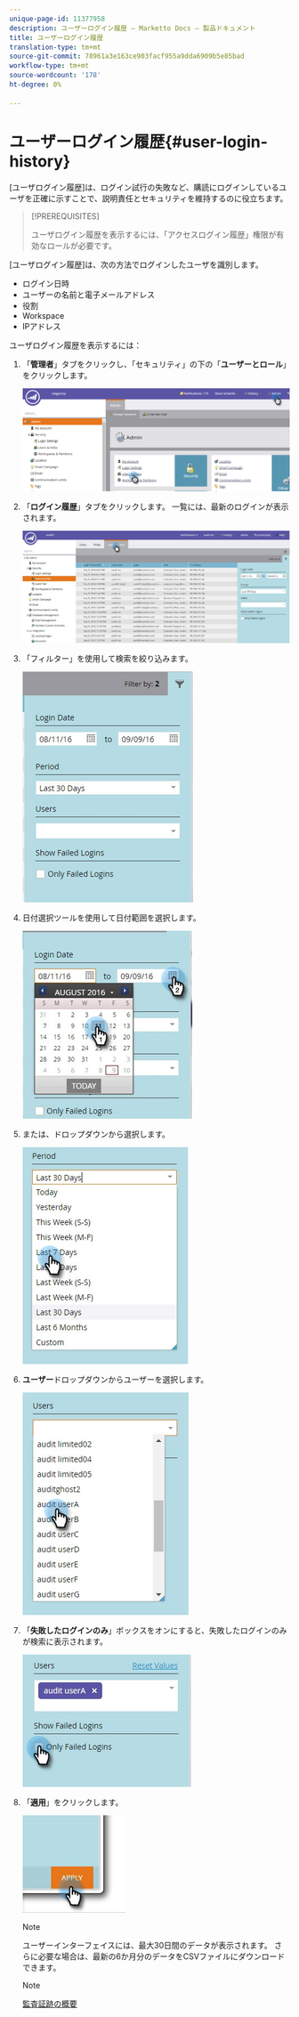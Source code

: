 ```yaml
---
unique-page-id: 11377958
description: ユーザーログイン履歴 — Marketto Docs — 製品ドキュメント
title: ユーザーログイン履歴
translation-type: tm+mt
source-git-commit: 78961a3e163ce903facf955a9dda6909b5e85bad
workflow-type: tm+mt
source-wordcount: '178'
ht-degree: 0%

---
```



# ユーザーログイン履歴{#user-login-history}

[ユーザログイン履歴]は、ログイン試行の失敗など、購読にログインしているユーザを正確に示すことで、説明責任とセキュリティを維持するのに役立ちます。

>[!PREREQUISITES]
>
>ユーザログイン履歴を表示するには、「アクセスログイン履歴」権限が有効なロールが必要です。

[ユーザログイン履歴]は、次の方法でログインしたユーザを識別します。

* ログイン日時
* ユーザーの名前と電子メールアドレス
* 役割
* Workspace
* IPアドレス

ユーザログイン履歴を表示するには：

1. 「**管理者**」タブをクリックし、「セキュリティ」の下の「**ユーザーとロール**」をクリックします。

   ![](assets/image2016-7-12-9-3a2-3a31.png)

1. 「**ログイン履歴**」タブをクリックします。 一覧には、最新のログインが表示されます。

   ![](assets/login-history-tab.jpg)

1. 「フィルター」を使用して検索を絞り込みます。

   ![](assets/filter-main.jpg)

1. 日付選択ツールを使用して日付範囲を選択します。

   ![](assets/select-date-range-hand.jpg)

1. または、ドロップダウンから選択します。

   ![](assets/filter-select-from-dropdown.jpg)

1. **ユーザー**&#x200B;ドロップダウンからユーザーを選択します。

   ![](assets/user-dropdown.jpg)

1. 「**失敗したログインのみ**」ボックスをオンにすると、失敗したログインのみが検索に表示されます。

   ![](assets/only-failed-logins.jpg)

1. 「**適用**」をクリックします。

   ![](assets/click-apply-real.jpg)

   >[!NOTE]
   >
   >ユーザーインターフェイスには、最大30日間のデータが表示されます。 さらに必要な場合は、最新の6か月分のデータをCSVファイルにダウンロードできます。

   >[!NOTE]
   >
   >[監査証跡の概要](/help/marketo/product-docs/administration/audit-trail/audit-trail-overview.md)
